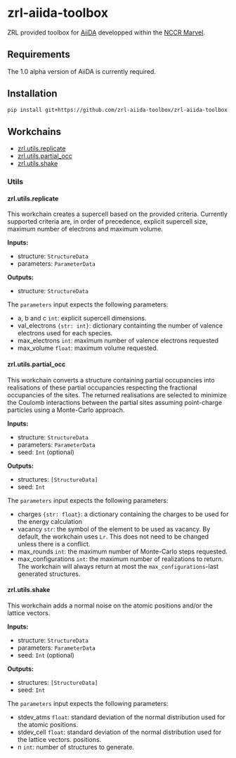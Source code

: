 # zrl-aiida-toolbox
ZRL provided toolbox for [AiiDA](http://www.aiida.net/) developped within 
the [NCCR Marvel](http://nccr-marvel.ch/).

## Requirements

The 1.0 alpha version of AiiDA is currently required.

## Installation

```bash
pip install git+https://github.com/zrl-aiida-toolbox/zrl-aiida-toolbox.git#egg=zrl-aiida-toolbox
```

## Workchains

- [zrl.utils.replicate](#zrl-utils-replicate)
- [zrl.utils.partial_occ](#zrl-utils-partial_occ)
- [zrl.utils.shake](#zrl-utils-shake)

### Utils

#### <a name="zrl-utils-replicate"></a>zrl.utils.replicate

This workchain creates a supercell based on the provided criteria. Currently supported 
criteria are, in order of precedence, explicit supercell size, maximum number of electrons 
and maximum volume.

**Inputs:**
- structure: `StructureData`
- parameters: `ParameterData`

**Outputs:**
- structure: `StructureData`

The `parameters` input expects the following parameters:
- a, b and c `int`: explicit supercell dimensions.
- val_electrons `{str: int}`: dictionary containting the number of valence electrons used 
  for each species. 
- max_electrons `int`: maximum number of valence electrons requested
- max_volume `float`: maximum volume requested.

#### <a name="zrl-utils-partial_occ"></a>zrl.utils.partial_occ

This workchain converts a structure containing partial occupancies into realisations of these
partial occupancies respecting the fractional occupancies of the sites. The returned 
realisations are selected to minimize the Coulomb interactions between the partial sites 
assuming point-charge particles using a Monte-Carlo approach.

**Inputs:**
- structure: `StructureData`
- parameters: `ParameterData`
- seed: `Int` (optional)

**Outputs:**
- structures: `[StructureData]`
- seed: `Int`

The `parameters` input expects the following parameters:
- charges `{str: float}`: a dictionary containing the charges to be used for the energy 
  calculation
- vacancy `str`: the symbol of the element to be used as vacancy. By default, the workchain 
  uses `Lr`. This does not need to be changed unless there is a conflict.
- max_rounds `int`: the maximum number of Monte-Carlo steps requested.
- max_configurations `int`: the maximum number of realizations to return. The workchain will
  always return at most the `max_configurations`-last generated structures.

#### <a name="zrl-utils-shake"></a>zrl.utils.shake

This workchain adds a normal noise on the atomic positions and/or the lattice vectors.

**Inputs:**
- structure: `StructureData`
- parameters: `ParameterData`
- seed: `Int` (optional)

**Outputs:**
- structures: `[StructureData]`
- seed: `Int`

The `parameters` input expects the following parameters:
- stdev_atms `float`: standard deviation of the normal distribution used for the atomic 
  positions. 
- stdev_cell `float`: standard deviation of the normal distribution used for the lattice 
  vectors. 
  positions. 
- n `int`:  number of structures to generate.
